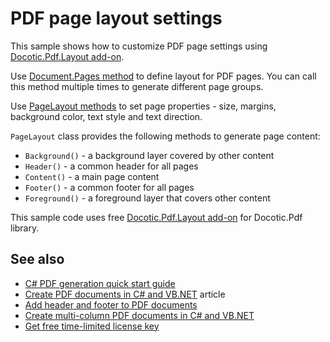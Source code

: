 # PDF page layout settings
This sample shows how to customize PDF page settings using [Docotic.Pdf.Layout add-on](https://www.nuget.org/packages/BitMiracle.Docotic.Pdf.Layout/).

Use [Document.Pages method](https://bitmiracle.com/pdf-library/api/layout/document-pages) to define layout for PDF pages.
You can call this method multiple times to generate different page groups.

Use [PageLayout methods](https://bitmiracle.com/pdf-library/api/layout/pagelayout) to set page properties -
size, margins, background color, text style and text direction.

`PageLayout` class provides the following methods to generate page content:
* `Background()` - a background layer covered by other content
* `Header()` - a common header for all pages
* `Content()` - a main page content
* `Footer()` - a common footer for all pages
* `Foreground()` - a foreground layer that covers other content

This sample code uses free [Docotic.Pdf.Layout add-on](https://www.nuget.org/packages/BitMiracle.Docotic.Pdf.Layout/) for Docotic.Pdf library.

## See also
* [C# PDF generation quick start guide](https://bitmiracle.com/pdf-library/layout/getting-started)
* [Create PDF documents in C# and VB.NET](https://bitmiracle.com/pdf-library/create-pdf) article
* [Add header and footer to PDF documents](/Samples/Layout/HeaderFooter)
* [Create multi-column PDF documents in C# and VB.NET](/Samples/Layout/RowsColumns)
* [Get free time-limited license key](https://bitmiracle.com/pdf-library/download)